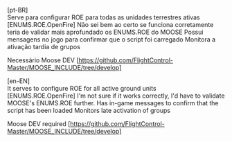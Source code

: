 [pt-BR]  
Serve para configurar ROE para todas as unidades terrestres ativas [ENUMS.ROE.OpenFire] Não sei bem ao certo se funciona corretamente teria de validar mais aprofundado os ENUMS.ROE do MOOSE 
Possui mensagens no jogo para confirmar que o script foi carregado
Monitora a ativação tardia de grupos

Necessário Moose DEV [https://github.com/FlightControl-Master/MOOSE_INCLUDE/tree/develop]

[en-EN]  
It serves to configure ROE for all active ground units [ENUMS.ROE.OpenFire] I'm not sure if it works correctly, I'd have to validate MOOSE's ENUMS.ROE further. 
Has in-game messages to confirm that the script has been loaded
Monitors late activation of groups

Moose DEV required [https://github.com/FlightControl-Master/MOOSE_INCLUDE/tree/develop]
